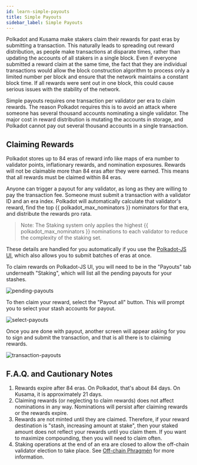 ```yaml
---
id: learn-simple-payouts
title: Simple Payouts
sidebar_label: Simple Payouts
---
```


Polkadot and Kusama make stakers claim their rewards for past eras by submitting a transaction. This
naturally leads to spreading out reward distribution, as people make transactions at disparate
times, rather than updating the accounts of all stakers in a single block. Even if everyone
submitted a reward claim at the same time, the fact that they are individual transactions would
allow the block construction algorithm to process only a limited number per block and ensure that
the network maintains a constant block time. If all rewards were sent out in one block, this could
cause serious issues with the stability of the network.

Simple payouts requires one transaction per validator per era to claim rewards. The reason Polkadot
requires this is to avoid an attack where someone has several thousand accounts nominating a single
validator. The major cost in reward distribution is mutating the accounts in storage, and Polkadot
cannot pay out several thousand accounts in a single transaction.

## Claiming Rewards

Polkadot stores up to 84 eras of reward info like maps of era number to validator points,
inflationary rewards, and nomination exposures. Rewards will not be claimable more than 84 eras
after they were earned. This means that all rewards must be claimed within 84 eras.

Anyone can trigger a payout for any validator, as long as they are willing to pay the transaction
fee. Someone must submit a transaction with a validator ID and an era index. Polkadot will
automatically calculate that validator's reward, find the top {{ polkadot_max_nominators }} nominators for that era, and
distribute the rewards pro rata.

> Note: The Staking system only applies the highest {{ polkadot_max_nominators }} nominations to each validator to reduce the
> complexity of the staking set.

These details are handled for you automatically if you use the
[Polkadot-JS UI](https://polkadot.js.org/apps/#/staking/payout), which also allows you to submit
batches of eras at once.

To claim rewards on Polkadot-JS UI, you will need to be in the "Payouts" tab underneath "Staking",
which will list all the pending payouts for your stashes.

![pending-payouts](assets/polkadotjs_payout_page.png)

To then claim your reward, select the "Payout all" button. This will prompt you to select your stash
accounts for payout.

![select-payouts](assets/polkadotjs_payout_popup.png)

Once you are done with payout, another screen will appear asking for you to sign and submit the
transaction, and that is all there is to claiming rewards.

![transaction-payouts](assets/polkadotjs_payout_complete.png)

## F.A.Q. and Cautionary Notes

1. Rewards expire after 84 eras. On Polkadot, that's about 84 days. On Kusama, it is approximately
   21 days.
1. Claiming rewards (or neglecting to claim rewards) does not affect nominations in any way.
   Nominations will persist after claiming rewards or the rewards expire.
1. Rewards are not minted until they are claimed. Therefore, if your reward destination is "stash,
   increasing amount at stake", then your staked amount does not reflect your rewards until you
   claim them. If you want to maximize compounding, then you will need to claim often.
1. Staking operations at the end of an era are closed to allow the off-chain validator election to
   take place. See [Off-chain Phragmén](learn-phragmen#off-chain-phragmen) for more information.
